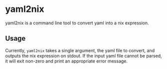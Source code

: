 # yaml2nix

yaml2nix is a command line tool to convert yaml into a nix expression.

## Usage

Currently, `yaml2nix` takes a single argument, the yaml file to convert, and
outputs the nix expression on stdout.
If the input yaml file cannot be parsed, it will exit non-zero and print an
appropriate error message.

